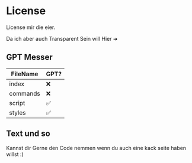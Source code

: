 # License

License mir die eier.

Da ich aber auch Transparent Sein will Hier ➜
## GPT Messer
| FileName| GPT?               |
| ------- | ------------------ |
| index   | :x:                |
| commands| :x:                |
| script  | :white_check_mark: |
| styles  | :white_check_mark: |

## Text und so 

Kannst dir Gerne den Code nemmen wenn du auch eine kack seite haben willst :)
